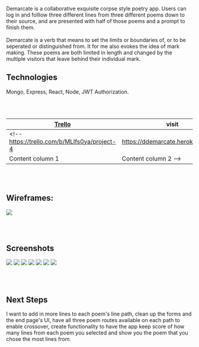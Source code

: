 Demarcate is a collaborative exquisite corpse style poetry app. Users can log in and folllow three different lines from three different poems down to their source, and are presented with half of those poems and a prompt to finish them. 
<br><br>
Demarcate is a verb that means to set the limits or boundaries of, or to be seperated or distinguished from. It for me also evokes the idea of mark making. These poems are both limited in length and changed by the multiple visitors that leave behind their individual mark.

## Technologies
Mongo, Express, React, Node, JWT Authorization.

<br><br>

<!-- <strong>
<a href="https://trello.com/b/MLlfs0ya/project-4" target="_blank">Trello</a></strong>
<strong><a href="https://ddemarcate.herokuapp.com/" target="_blank">Visit</a></strong> -->


<a href="https://trello.com/b/MLlfs0ya/project-4" target="_blank">Trello</a> | visit
------------ | -------------
<!-- https://trello.com/b/MLlfs0ya/project-4 | https://ddemarcate.herokuapp.com/
Content column 1 | Content column 2 -->


<br><br>

## Wireframes:

![](https://i.postimg.cc/ryJXNVp0/AAAAA.png)

<br><br>

## Screenshots

![](https://i.postimg.cc/L8ZJbwpP/Screen-Shot-2021-01-12-at-5-45-17-PM.png)
![](https://i.postimg.cc/jSj5ps7V/Screen-Shot-2021-01-18-at-12-10-27-PM.png)
![](https://i.postimg.cc/ZnRwhzbf/Screen-Shot-2021-01-18-at-12-11-03-PM.png)
![](https://i.postimg.cc/dtC8ZVx2/Screen-Shot-2021-01-18-at-12-11-13-PM.png)
![](https://i.postimg.cc/C1dPfnXh/Screen-Shot-2021-01-18-at-12-11-26-PM.png)
![](https://i.postimg.cc/k5dHV5Fz/Screen-Shot-2021-01-18-at-2-10-41-PM.png)
![](https://i.postimg.cc/9MbsHj9S/Screen-Shot-2021-01-18-at-2-11-06-PM.png)

<br><br>

## Next Steps

I want to add in more lines to each poem's line path, clean up the forms and the end page's UI, have all three poem routes available on each path to enable crossover, create functionality to have the app keep score of how many lines from each poem you selected and show you the poem that you chose the most lines from.